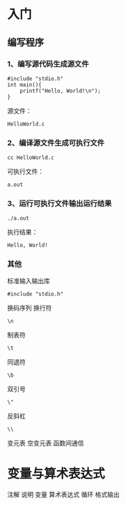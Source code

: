 # 入门
## 编写程序
### 1、编写源代码生成源文件
```
#include "stdio.h"
int main(){
    printf("Hello, World!\n");
}
```
源文件：
```
HelloWorld.c
```
### 2、编译源文件生成可执行文件
```
cc HelloWorld.c
```
可执行文件：
```
a.out
```
### 3、运行可执行文件输出运行结果
```
./a.out
```
执行结果：
```
Hello, World!
```
### 其他
标准输入输出库
```
#include "stdio.h"
```
换码序列
换行符
```
\n
```
制表符
```
\t
```
同退符
```
\b
```
双引号
```
\"
```
反斜杠
```
\\
```

变元表
空变元表
函数间通信



# 变量与算术表达式


注解
说明
变量
算术表达式
循环
格式输出


